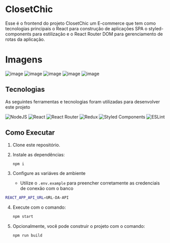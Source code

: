 # ClosetChic
Esse é o frontend do projeto ClosetChic um E-commerce que tem como tecnologias principais o React para construção de aplicações SPA o styled-components para estilização e o React Router DOM para gerenciamento de rotas da aplicação.

# Imagens

![image](https://github.com/patrick-ddeus/closetchic-front/assets/100157955/66f02493-ceda-4d6e-a771-9437cb41f721)
![image](https://github.com/patrick-ddeus/closetchic-front/assets/100157955/8963fb2d-5515-4b45-9638-806e6cc344b4)
![image](https://github.com/patrick-ddeus/closetchic-front/assets/100157955/2942333b-7a91-4088-baa0-69f0b8b309e6)
![image](https://github.com/patrick-ddeus/closetchic-front/assets/100157955/d5af1acc-74ac-42b9-986f-b8f70d246d0b)
![image](https://github.com/patrick-ddeus/closetchic-front/assets/100157955/29bbc7af-b650-497f-9946-9885c43712d9)

## Tecnologias
As seguintes ferramentas e tecnologias foram utilizadas para desenvolver este projeto

![NodeJS](https://img.shields.io/badge/node.js-6DA55F?style=for-the-badge&logo=node.js&logoColor=white)
![React](https://img.shields.io/badge/react-%2320232a.svg?style=for-the-badge&logo=react&logoColor=%2361DAFB)
![React Router](https://img.shields.io/badge/React_Router-CA4245?style=for-the-badge&logo=react-router&logoColor=white)
![Redux](https://img.shields.io/badge/redux-%23593d88.svg?style=for-the-badge&logo=redux&logoColor=white)
![Styled Components](https://img.shields.io/badge/styled--components-DB7093?style=for-the-badge&logo=styled-components&logoColor=white)
![ESLint](https://img.shields.io/badge/ESLint-4B3263?style=for-the-badge&logo=eslint&logoColor=white)


## Como Executar

1. Clone este repositório.

2. Instale as dependências:

    ```bash
    npm i
    ```
3. Configure as variáves de ambiente
   - Utilize o `.env.example` para preencher corretamente as credenciais de conexão com o banco
  ```bash
  REACT_APP_API_URL=URL-DA-API
  ```
4. Execute com o comando:

    ```bash
    npm start
    ```

5. Opcionalmente, você pode construir o projeto com o comando:

    ```bash
    npm run build
